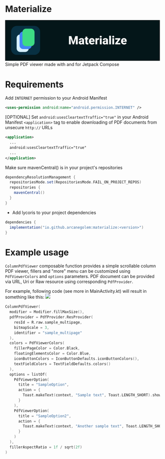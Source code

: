 # Materialize
![Materialize Header](https://github.com/arcanegolem/Materialize/blob/master/files/materialize_header.png)
Simple PDF viewer made with and for Jetpack Compose

# Requirements
Add `INTERNET` permission to your Android Manifest
```xml
<uses-permission android:name="android.permission.INTERNET" />
```

[OPTIONAL] Set `android:usesCleartextTraffic="true"` in your Android Manifest `<application>` tag to enable downloading of PDF documents from unsecure `http://` URLs
```xml
<application>
  ...
  android:usesCleartextTraffic="true"
  ...
</application>
```

Make sure mavenCentral() is in your project's repositories
```gradle
dependencyResolutionManagement {
  repositoriesMode.set(RepositoriesMode.FAIL_ON_PROJECT_REPOS)
  repositories {
    mavenCentral()
  }
}
```

- Add lycoris to your project dependencies
```gradle
dependencies {
  implementation("io.github.arcanegolem:materialize:<version>")
}
```

# Example usage
`ColumnPdfViewer` composable function provides a simple scrollable column PDF viewer, fillers and "more" menu can be customized using `PdfViewerColors` and `options` parameters. PDF document can be provided via URL, Uri or Raw resource using corresponding `PdfProvider`. 

For example, following code (see more in MainActivity.kt) will result in something like this:
<img src="https://github.com/arcanegolem/Materialize/blob/master/files/materialize_demo.gif" width="380" />

```kotlin
ColumnPdfViewer(
  modifier = Modifier.fillMaxSize(),
  pdfProvider = PdfProvider.ResProvider(
    resId = R.raw.sample_multipage,
    bitmapScale = 3,
    identifier = "sample_multipage"
  ),
  colors = PdfViewerColors(
    fillerPageColor = Color.Black,
    floatingElementsColor = Color.Blue,
    iconButtonColors = IconButtonDefaults.iconButtonColors(),
    textFieldColors = TextFieldDefaults.colors()
  ),
  options = listOf(
    PdfViewerOption(
      title = "SampleOption",
      action = {
        Toast.makeText(context, "Sample text", Toast.LENGTH_SHORT).show()
      }
    ),
    PdfViewerOption(
      title = "SampleOption2",
      action = {
        Toast.makeText(context, "Another sample text", Toast.LENGTH_SHORT).show()
      }
    )
  ),
  fillerAspectRatio = 1f / sqrt(2f)
)
```

